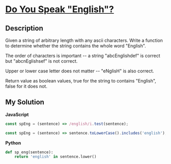 # [Do You Speak "English"?](https://www.codewars.com/kata/58dbdccee5ee8fa2f9000058)

## Description

Given a string of arbitrary length with any ascii characters. Write a function to determine whether the string contains the whole word "English".

The order of characters is important -- a string "abcEnglishdef" is correct but "abcnEglishsef" is not correct.

Upper or lower case letter does not matter -- "eNglisH" is also correct.

Return value as boolean values, true for the string to contains "English", false for it does not.

## My Solution

**JavaScript**

```js
const spEng = (sentence) => /english/i.test(sentence);
```

```js
const spEng = (sentence) => sentence.toLowerCase().includes('english');
```

**Python**

```py
def sp_eng(sentence):
    return 'english' in sentence.lower()
```
